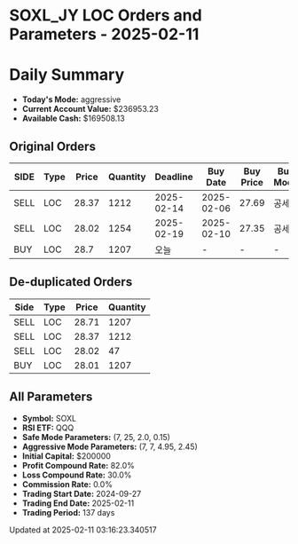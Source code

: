 # SOXL_JY LOC Orders and Parameters - 2025-02-11

# Daily Summary

- **Today's Mode:** aggressive
- **Current Account Value:** $236953.23
- **Available Cash:** $169508.13

## Original Orders

| SIDE | Type | Price | Quantity | Deadline | Buy Date | Buy Price | Buy Mode |
|------|------|-------|----------|----------|----------|-----------|----------|
| SELL | LOC | 28.37 | 1212 | 2025-02-14 | 2025-02-06 | 27.69 | 공세 |
| SELL | LOC | 28.02 | 1254 | 2025-02-19 | 2025-02-10 | 27.35 | 공세 |
| BUY | LOC | 28.7 | 1207 | 오늘 | - | - | - |

## De-duplicated Orders

| Side | Type | Price | Quantity |
|------|------|-------|----------|
| SELL | LOC | 28.71 | 1207 |
| SELL | LOC | 28.37 | 1212 |
| SELL | LOC | 28.02 | 47 |
| BUY | LOC | 28.01 | 1207 |

## All Parameters

- **Symbol:** SOXL
- **RSI ETF:** QQQ
- **Safe Mode Parameters:** (7, 25, 2.0, 0.15)
- **Aggressive Mode Parameters:** (7, 7, 4.95, 2.45)
- **Initial Capital:** $200000
- **Profit Compound Rate:** 82.0%
- **Loss Compound Rate:** 30.0%
- **Commission Rate:** 0.0%
- **Trading Start Date:** 2024-09-27
- **Trading End Date:** 2025-02-11
- **Trading Period:** 137 days

Updated at 2025-02-11 03:16:23.340517
